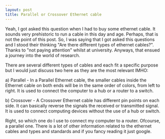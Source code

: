 ```yaml
---
layout: post
title: Parallel or Crossover Ethernet cable
---
```


Yeah, I got asked this question when I had to buy some ethernet cable. It sounds very prehistoric to run a cable in this day and age. Perhaps, that is not the point of this post. So, I was saying that I got asked this questions and I stood their thinking "Are there different types of ethernet cables?". Thanks to "not paying attention" whilst at university. Anyways, that ensued a journey into the world of research.

There are several different types of cables and each fit a specific purpose but I would just discuss two here as they are the most relevant IMHO:

a) Parallel - In a Parallel Ethernet cable, the smaller cables inside the Ethernet cable on both ends will be in the same order of colors, from left to right. It is used to connect the computer to a hub or a router to a switch.

b) Crossover - A Crossover Ethernet cable has different pin points on each side. It can basically reverse the signals the received or transmitted signal. It is used to connect computing devices without the use of a hub or switch.

Right, so which one do I use to connect my computer to a router. Ofcourse, a parallel one. There is a lot of other information related to the ethernet cables and types and standards and if you fancy reading it just google.
